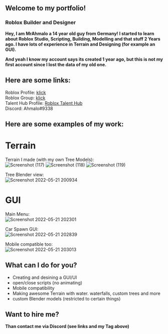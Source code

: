 ## Welcome to my portfolio!

### Roblox Builder and Designer

**Hey, I am MrAhmalo a 14 year old guy from Germany!
I started to learn about Roblox Studio, Scripting, Building, Modelling and that stuff 2 Years ago.
I have lots of experience in Terrain and Designing (for example an GUI).**

**And yeah I know my account says its created 1 year ago, but this is not my first account since I lost the data of my old one.**


## Here are some links:  
Roblox Profile: [klick](https://www.roblox.com/users/2462407905/profile)   
Roblox Group: [klick](https://www.roblox.com/groups/10279185/Golegana)   
Talent Hub Profile: [Roblox Talent Hub](https://talent.roblox.com/creators/2462407905)     
Discord: Ahmalo#9338     

## Here are some examples of my work:

# Terrain   

Terrain I made (with my own Tree Models):      
![Screenshot (117)](https://user-images.githubusercontent.com/98891212/169664192-b6304875-db52-450f-a73d-d485d1134c23.png)
![Screenshot (118)](https://user-images.githubusercontent.com/98891212/169664193-57ed04c2-6c32-4b94-89ea-2138a75e004f.png)
![Screenshot (119)](https://user-images.githubusercontent.com/98891212/169664194-8a0bd610-d2f0-49e8-bbb1-6581da8c9c10.png)


Tree Blender view:    
![Screenshot 2022-05-21 200934](https://user-images.githubusercontent.com/98891212/169664270-8000b99b-a1e2-4574-bc53-630c8a7f40e7.png)  


# GUI  

Main Menu:  
![Screenshot 2022-05-21 202301](https://user-images.githubusercontent.com/98891212/169664717-7fc39069-b985-4409-82d6-6da8b70cf9b8.png)   

Car Spawn GUI:  
![Screenshot 2022-05-21 202839](https://user-images.githubusercontent.com/98891212/169664715-9731d042-59f0-4f5c-b17a-a529d61e911a.png)  

Mobile compatible too:  
![Screenshot 2022-05-21 203013](https://user-images.githubusercontent.com/98891212/169665420-408993fe-3e0b-4fe0-bd10-4399abc503b1.png)  

## What can I do for you?  

- Creating and desining a GUI/UI  
- open/close scripts (no animating)  
- Mobile compatibility  
- Making awesome Terrain with water. waterfalls, custom trees and more  
- custom Blender models (restricted to certain things)  

## Want to hire me?  

**Than contact me via Discord (see links and my Tag above)**  
